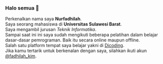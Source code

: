 ### Halo semua 👋
Perkenalkan nama saya **Nurfadhilah**.\
Saya seorang mahasiswa di **Universitas Sulawesi Barat**.\
Saya mengambil jurusan *Teknik Informatika*.\
Sampai saat ini  ini saya sudah mengikuti beberapa pelatihan dalam belajar dasar-dasar pemrograman. Baik itu secara online maupun offline.\
Salah satu platform tempat saya belajar yakni di [Dicoding](https://www.dicoding.com/).\
Jika kamu tertarik untuk berkenalan dengan saya, silahkan ikuti akun [@fadhilah_kim](https://instagram.com/fadhilah_kim/).



